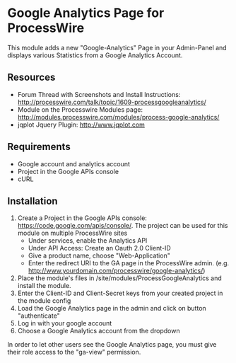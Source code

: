 # Google Analytics Page for ProcessWire
This module adds a new "Google-Analytics" Page in your Admin-Panel and displays various Statistics from a Google Analytics Account.

## Resources
* Forum Thread with Screenshots and Install Instructions: http://processwire.com/talk/topic/1609-processgoogleanalytics/
* Module on the Processwire Modules page: http://modules.processwire.com/modules/process-google-analytics/
* jqplot Jquery Plugin: http://www.jqplot.com

## Requirements
* Google account and analytics account
* Project in the Google APIs console
* cURL

## Installation
1. Create a Project in the Google APIs console: https://code.google.com/apis/console/. The project can be used for this module on multiple ProcessWire sites
	* Under services, enable the Analytics API
	* Under API Access: Create an Oauth 2.0 Client-ID
	* Give a product name, choose "Web-Application"
	* Enter the redirect URI to the GA page in the ProcessWire admin. (e.g. http://www.yourdomain.com/processwire/google-analytics/) 
2. Place the module's files in /site/modules/ProcessGoogleAnalytics and install the module.
3. Enter the Client-ID and Client-Secret keys from your created project in the module config
4. Load the Google Analytics page in the admin and click on button "authenticate"
5. Log in with your google account
6. Choose a Google Analytics account from the dropdown

In order to let other users see the Google Analytics page, you must give their role access to the "ga-view" permission.